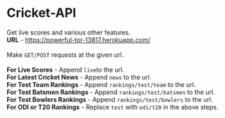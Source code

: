 # Cricket-API
Get live scores and various other features.
<br>
**URL** - https://powerful-tor-13817.herokuapp.com/
<br><br>
Make `GET/POST` requests at the given url.
<br><br>
**For Live Scores** - Append `live`to the url.
<br>
**For Latest Cricket News** - Append `news` to the url.
<br>
**For Test Team Rankings** - Append `rankings/test/team` to the url.
<br>
**For Test Batsmen Rankings** - Append `rankings/test/batsmen` to the url.
<br>
**For Test Bowlers Rankings** - Append `rankings/test/bowlers` to the url.
<br>
**For ODI or T20 Rankings** - Replace `test` with `odi/t20` in the above steps.



